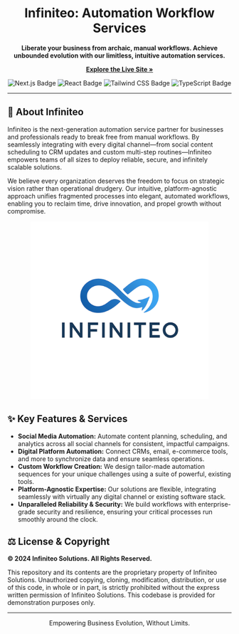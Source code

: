 
<h1 align="center">Infiniteo: Automation Workflow Services</h1>

<div align="center">
  <p><strong>Liberate your business from archaic, manual workflows. Achieve unbounded evolution with our limitless, intuitive automation services.</strong></p>
  <p>
    <a href="https://infiniteo.org" target="_blank"><strong>Explore the Live Site »</strong></a>
  </p>
</div>

<div align="center">
  <img src="https://img.shields.io/badge/Next.js-000000?style=for-the-badge&logo=nextdotjs&logoColor=white" alt="Next.js Badge"/>
  <img src="https://img.shields.io/badge/React-20232A?style=for-the-badge&logo=react&logoColor=61DAFB" alt="React Badge"/>
  <img src="https://img.shields.io/badge/Tailwind_CSS-38B2AC?style=for-the-badge&logo=tailwind-css&logoColor=white" alt="Tailwind CSS Badge"/>
  <img src="https://img.shields.io/badge/TypeScript-007ACC?style=for-the-badge&logo=typescript&logoColor=white" alt="TypeScript Badge"/>
</div>

---

## 🚀 About Infiniteo

Infiniteo is the next-generation automation service partner for businesses and professionals ready to break free from manual workflows. By seamlessly integrating with every digital channel—from social content scheduling to CRM updates and custom multi-step routines—Infiniteo empowers teams of all sizes to deploy reliable, secure, and infinitely scalable solutions.

We believe every organization deserves the freedom to focus on strategic vision rather than operational drudgery. Our intuitive, platform-agnostic approach unifies fragmented processes into elegant, automated workflows, enabling you to reclaim time, drive innovation, and propel growth without compromise.

<div align="center">
  <img src="public/infiniteo.png" alt="Infiniteo Logo" width="400"/>
</div>

## ✨ Key Features & Services

-   **Social Media Automation:** Automate content planning, scheduling, and analytics across all social channels for consistent, impactful campaigns.
-   **Digital Platform Automation:** Connect CRMs, email, e-commerce tools, and more to synchronize data and ensure seamless operations.
-   **Custom Workflow Creation:** We design tailor-made automation sequences for your unique challenges using a suite of powerful, existing tools.
-   **Platform-Agnostic Expertise:** Our solutions are flexible, integrating seamlessly with virtually any digital channel or existing software stack.
-   **Unparalleled Reliability & Security:** We build workflows with enterprise-grade security and resilience, ensuring your critical processes run smoothly around the clock.

## ⚖️ License & Copyright

**© 2024 Infiniteo Solutions. All Rights Reserved.**

This repository and its contents are the proprietary property of Infiniteo Solutions. Unauthorized copying, cloning, modification, distribution, or use of this code, in whole or in part, is strictly prohibited without the express written permission of Infiniteo Solutions. This codebase is provided for demonstration purposes only.

---
<p align="center">Empowering Business Evolution, Without Limits.</p>
